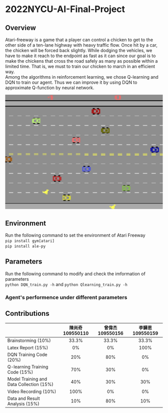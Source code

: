 # 2022NYCU-AI-Final-Project
## Overview
  Atari-freeway is a game that a player can control a chicken to get to the other side of a ten-lane highway with heavy traffic flow. Once hit by a car, the chicken will be forced back slightly. While dodging the vehicles, we have to make it reach to the endpoint as fast as it can since our goal is to  make the chickens that cross the road safely as many as possible within a limited time. That is, we must to train our chicken to march in an efficient way.  
Among the algorithms in reinforcement learning, we chose Q-learning and DQN to train our agent. Thus we can improve it by using DQN to approximate Q-function by neural network.  

![image](https://github.com/Willy0921/2022NYCU-AI-Final-Project/blob/main/Freeway%20AI/freeway.png)

## Environment
Run the following command to set the environment of Atari Freeway  
`pip install gym[atari]`  
`pip install ale-py`



## Parameters
Run the following command to modify and check the imformation of parameters  
`python DQN_train.py -h` and `python Qlearning_train.py -h`

### Agent's performence under different parameters


## Contributions

|         |陳尚奇 109550110          | 曾偉杰 109550156  |李驊恩 109550159  |
| ------------- |:-------------:| :-----:|:-----:|
| Brainstorming (10%)        |  33.3%     | 33.3% | 33.3% |
| Latex Report (15%)       | 0%      |    0% |100% |
| DQN Training Code (20%)     | 20%      |    80% |0% |
| Q-learning Training Code (15%) | 70%     | 30% | 0% |
| Model Training and Data Collection (15%)  | 40%      | 30% | 30% |
| Video Recording (10%)       | 100%    | 0% | 0% |
| Data and Result Analysis (15%)       | 10%      | 80% | 10% |
